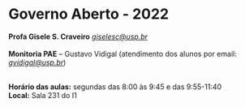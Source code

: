 # Governo Aberto - 2022

**Profa Gisele S. Craveiro**
*giselesc@usp.br* <br /><br />
**Monitoria PAE** – Gustavo Vidigal (atendimento dos alunos por email: *gvidigal@usp.br*)<br /><br />

**Horário das aulas:** segundas das 8:00 às 9:45 e das 9:55-11:40<br />
**Local:** Sala 231 do I1
